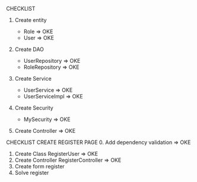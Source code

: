 CHECKLIST
1. Create entity
    - Role => OKE
    - User => OKE
   
2. Create DAO
   - UserRepository => OKE
   - RoleRepository => OKE
   
3. Create Service
   - UserService => OKE
   - UserServiceImpl => OKE
   
4. Create Security
   - MySecurity => OKE

5. Create Controller => OKE



CHECKLIST CREATE REGISTER PAGE
0. Add dependency validation => OKE
1. Create Class RegisterUser => OKE
2. Create Controller RegisterController => OKE
3. Create form register
4. Solve register
















   
